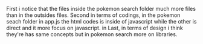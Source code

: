 First i notice that the files inside the pokemon search folder much more files than in the outsides files.
Second in terms of codings, in the pokemon seach folder in app.js the html codes is inside of javascript while the other is direct and it more focus on javascript.
in Last, in terms of design i think they're has same concepts but  in pokemon search more on libraries.
